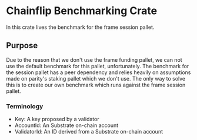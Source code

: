 # Chainflip Benchmarking Crate

In this crate lives the benchmark for the frame session pallet.

## Purpose

Due to the reason that we don't use the frame funding pallet, we can not use the default benchmark for this pallet, unfortunately. The benchmark for the session pallet has a peer dependency and relies heavily on assumptions made on parity's staking pallet which we don't use. The only way to solve this is to create our own benchmark which runs against the frame session pallet.

### Terminology

- Key: A key proposed by a validator
- AccountId: An Substrate on-chain account
- ValidatorId: An ID derived from a Substrate on-chain account
